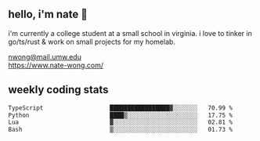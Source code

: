 ## hello, i'm nate 👋
i'm currently a college student at a small school in virginia. i love to tinker in go/ts/rust & work on small projects for my homelab.

nwong@mail.umw.edu <br/>
https://www.nate-wong.com/

## weekly coding stats
<!--START_SECTION:waka-->

```txt
TypeScript                   █████████████████▓░░░░░░░   70.99 %
Python                       ████▒░░░░░░░░░░░░░░░░░░░░   17.75 %
Lua                          ▓░░░░░░░░░░░░░░░░░░░░░░░░   02.81 %
Bash                         ▒░░░░░░░░░░░░░░░░░░░░░░░░   01.73 %
```

<!--END_SECTION:waka-->
